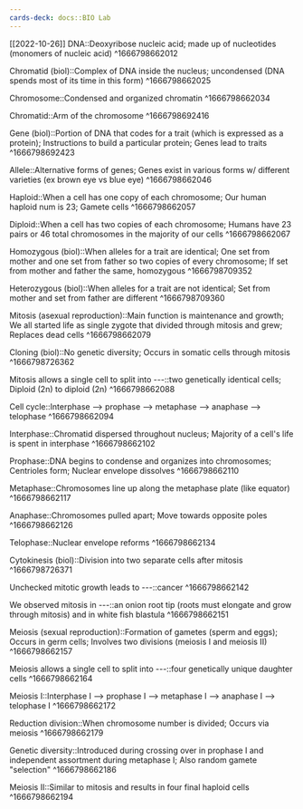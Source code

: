 ```yaml
---
cards-deck: docs::BIO Lab
---
```


[[2022-10-26]]
DNA::Deoxyribose nucleic acid; made up of nucleotides (monomers of nucleic acid)
^1666798662012

Chromatid (biol)::Complex of DNA inside the nucleus; uncondensed (DNA spends most of its time in this form)
^1666798662025

Chromosome::Condensed and organized chromatin
^1666798662034

Chromatid::Arm of the chromosome
^1666798692416

Gene (biol)::Portion of DNA that codes for a trait (which is expressed as a protein); Instructions to build a particular protein; Genes lead to traits
^1666798692423

Allele::Alternative forms of genes; Genes exist in various forms w/ different varieties (ex brown eye vs blue eye)
^1666798662046

Haploid::When a cell has one copy of each chromosome; Our human haploid num is 23; Gamete cells
^1666798662057

Diploid::When a cell has two copies of each chromosome; Humans have 23 pairs or 46 total chromosomes in the majority of our cells
^1666798662067

Homozygous (biol)::When alleles for a trait are identical; One set from mother and one set from father so two copies of every chromosome; If set from mother and father the same, homozygous
^1666798709352

Heterozygous (biol)::When alleles for a trait are not identical; Set from mother and set from father are different
^1666798709360

Mitosis (asexual reproduction)::Main function is maintenance and growth; We all started life as single zygote that divided through mitosis and grew; Replaces dead cells
^1666798662079

Cloning (biol)::No genetic diversity; Occurs in somatic cells through mitosis
^1666798726362

Mitosis allows a single cell to split into ---::two genetically identical cells; Diploid (2n) to diploid (2n)
^1666798662088

Cell cycle::Interphase --> prophase --> metaphase --> anaphase --> telophase
^1666798662094

Interphase::Chromatid dispersed throughout nucleus; Majority of a cell's life is spent in interphase
^1666798662102

Prophase::DNA begins to condense and organizes into chromosomes; Centrioles form; Nuclear envelope dissolves 
^1666798662110

Metaphase::Chromosomes line up along the metaphase plate (like equator)
^1666798662117

Anaphase::Chromosomes pulled apart; Move towards opposite poles
^1666798662126

Telophase::Nuclear envelope reforms
^1666798662134

Cytokinesis (biol)::Division into two separate cells after mitosis
^1666798726371

Unchecked mitotic growth leads to ---::cancer
^1666798662142

We observed mitosis in ---::an onion root tip (roots must elongate and grow through mitosis) and in white fish blastula
^1666798662151

Meiosis (sexual reproduction)::Formation of gametes (sperm and eggs); Occurs in germ cells; Involves two divisions (meiosis I and meiosis II)
^1666798662157

Meiosis allows a single cell to split into ---::four genetically unique daughter cells
^1666798662164

Meiosis I::Interphase I --> prophase I --> metaphase I --> anaphase I --> telophase I
^1666798662172

Reduction division::When chromosome number is divided; Occurs via meiosis
^1666798662179

Genetic diversity::Introduced during crossing over in prophase I and independent assortment during metaphase I; Also random gamete "selection"
^1666798662186

Meiosis II::Similar to mitosis and results in four final haploid cells
^1666798662194


